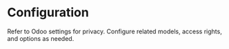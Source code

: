 # Configuration

Refer to Odoo settings for privacy. Configure related models, access rights, and options as needed.
